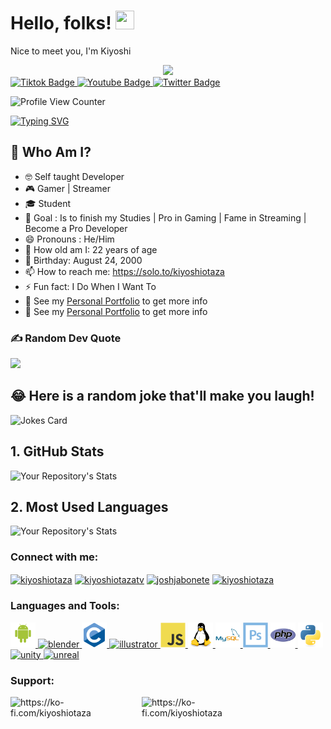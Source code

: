 # Hello, folks! <img src="https://raw.githubusercontent.com/MartinHeinz/MartinHeinz/master/wave.gif" width="30px" height="30px">

Nice to meet you, I'm Kiyoshi

<div id="header" align="center">
  <img src="https://media.giphy.com/media/M9gbBd9nbDrOTu1Mqx/giphy.gif" width="100"/>
</div> 
<div id="badges">
  <a href="https://www.tiktok.com/@kiyoshiotaza">
    <img src="https://img.shields.io/badge/Tiktok-purple?style=for-the-badge&logo=tiktok&logoColor=white" alt="Tiktok Badge"/>
  </a>
  <a href="https://www.youtube.com/@kiyoshiotaza">
    <img src="https://img.shields.io/badge/YouTube-red?style=for-the-badge&logo=youtube&logoColor=white" alt="Youtube Badge"/>
  </a>
  <a href="https://twitter.com/joshuajabonete_">
    <img src="https://img.shields.io/badge/Twitter-blue?style=for-the-badge&logo=twitter&logoColor=white" alt="Twitter Badge"/>
  </a>
</div>

![Profile View Counter](https://komarev.com/ghpvc/?username=KenjiOtazaa)

[![Typing SVG](https://readme-typing-svg.herokuapp.com/?color=%2349F707&lines=I'm+Kenji%2C+22+years+old;Gamer+Streamer+Developer)](https://git.io/typing-svg)

## 🤠 Who Am I? 
- 🤓 Self taught Developer
- 🎮 Gamer | Streamer
- 🎓 Student 
- 🎯 Goal : Is to finish my Studies | Pro in Gaming | Fame in Streaming | Become a Pro Developer
- 😄 Pronouns : He/Him
- 🔞 How old am I: 22 years of age
- 🎉 Birthday: August 24, 2000
- 📫 How to reach me: https://solo.to/kiyoshiotaza
- ⚡ Fun fact: I Do When I Want To
- 👀 See my [Personal Portfolio](https://kiyoshiotaza.vercel.app/) to get more info
- 👀 See my [Personal Portfolio](https://kiyoshiotazav4.vercel.app/) to get more info


### ✍️ Random Dev Quote
![](https://quotes-github-readme.vercel.app/api?type=horizontal&theme=radical)

## 😂 Here is a random joke that'll make you laugh!
![Jokes Card](https://readme-jokes.vercel.app/api)

## 1. GitHub Stats

![Your Repository's Stats](https://github-readme-stats.vercel.app/api?username=KenjiOtazaa&show_icons=true)

## 2. Most Used Languages

![Your Repository's Stats](https://github-readme-stats.vercel.app/api/top-langs/?username=KenjiOtazaa&theme=blue-green)

<h3 align="left">Connect with me:</h3>
<p align="left">
<a href="https://www.tiktok.com/@kiyoshiotaza" target="blank"><img align="center" src="https://raw.githubusercontent.com/rahuldkjain/github-profile-readme-generator/master/src/images/icons/Social/twitter.svg" alt="kiyoshiotaza" height="30" width="40" /></a>
<a href="http://facebook.com/kiyoshiotazatv" target="blank"><img align="center" src="https://raw.githubusercontent.com/rahuldkjain/github-profile-readme-generator/master/src/images/icons/Social/facebook.svg" alt="kiyoshiotazatv" height="30" width="40" /></a>
<a href="https://www.instagram.com/joshjabonete/" target="blank"><img align="center" src="https://raw.githubusercontent.com/rahuldkjain/github-profile-readme-generator/master/src/images/icons/Social/instagram.svg" alt="joshjabonete" height="30" width="40" /></a>
<a href="https://www.youtube.com/@kiyoshiotaza" target="blank"><img align="center" src="https://raw.githubusercontent.com/rahuldkjain/github-profile-readme-generator/master/src/images/icons/Social/youtube.svg" alt="kiyoshiotaza" height="30" width="40" /></a>
</p>

<h3 align="left">Languages and Tools:</h3>
<p align="left"> <a href="https://developer.android.com" target="_blank" rel="noreferrer"> <img src="https://raw.githubusercontent.com/devicons/devicon/master/icons/android/android-original-wordmark.svg" alt="android" width="40" height="40"/> </a> <a href="https://www.blender.org/" target="_blank" rel="noreferrer"> <img src="https://download.blender.org/branding/community/blender_community_badge_white.svg" alt="blender" width="40" height="40"/> </a> <a href="https://www.cprogramming.com/" target="_blank" rel="noreferrer"> <img src="https://raw.githubusercontent.com/devicons/devicon/master/icons/c/c-original.svg" alt="c" width="40" height="40"/> </a> <a href="https://www.adobe.com/in/products/illustrator.html" target="_blank" rel="noreferrer"> <img src="https://www.vectorlogo.zone/logos/adobe_illustrator/adobe_illustrator-icon.svg" alt="illustrator" width="40" height="40"/> </a> <a href="https://developer.mozilla.org/en-US/docs/Web/JavaScript" target="_blank" rel="noreferrer"> <img src="https://raw.githubusercontent.com/devicons/devicon/master/icons/javascript/javascript-original.svg" alt="javascript" width="40" height="40"/> </a> <a href="https://www.linux.org/" target="_blank" rel="noreferrer"> <img src="https://raw.githubusercontent.com/devicons/devicon/master/icons/linux/linux-original.svg" alt="linux" width="40" height="40"/> </a> <a href="https://www.mysql.com/" target="_blank" rel="noreferrer"> <img src="https://raw.githubusercontent.com/devicons/devicon/master/icons/mysql/mysql-original-wordmark.svg" alt="mysql" width="40" height="40"/> </a> <a href="https://www.photoshop.com/en" target="_blank" rel="noreferrer"> <img src="https://raw.githubusercontent.com/devicons/devicon/master/icons/photoshop/photoshop-line.svg" alt="photoshop" width="40" height="40"/> </a> <a href="https://www.php.net" target="_blank" rel="noreferrer"> <img src="https://raw.githubusercontent.com/devicons/devicon/master/icons/php/php-original.svg" alt="php" width="40" height="40"/> </a> <a href="https://www.python.org" target="_blank" rel="noreferrer"> <img src="https://raw.githubusercontent.com/devicons/devicon/master/icons/python/python-original.svg" alt="python" width="40" height="40"/> </a> <a href="https://unity.com/" target="_blank" rel="noreferrer"> <img src="https://www.vectorlogo.zone/logos/unity3d/unity3d-icon.svg" alt="unity" width="40" height="40"/> </a> <a href="https://unrealengine.com/" target="_blank" rel="noreferrer"> <img src="https://raw.githubusercontent.com/kenangundogan/fontisto/036b7eca71aab1bef8e6a0518f7329f13ed62f6b/icons/svg/brand/unreal-engine.svg" alt="unreal" width="40" height="40"/> </a> </p>

<h3 align="left">Support:</h3>
<p><a href="https://www.buymeacoffee.com/kiyoshiotaza"> <img align="left" src="https://cdn.buymeacoffee.com/buttons/v2/default-yellow.png" height="50" width="210" alt="https://ko-fi.com/kiyoshiotaza" /></a><a href="https://ko-fi.com/kiyoshiotaza"> <img align="left" src="https://cdn.ko-fi.com/cdn/kofi3.png?v=3" height="50" width="210" alt="https://ko-fi.com/kiyoshiotaza" /></a></p><br><br>


